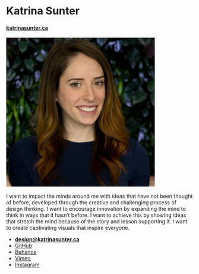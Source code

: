 # Katrina Sunter

#### [katrinasunter.ca](https://katrinasunter.ca)

![](self-pic.jpg)

 I want to impact the minds around me with ideas that have not been thought of before, developed through the creative and challenging process of design thinking. I want to encourage innovation by expanding the mind to think in ways that it hasn’t before.
 I want to achieve this by showing ideas that stretch the  mind because of the story and lesson supporting it.
 I want to create captivating visuals that inspire everyone.

 - **[design@katrinasunter.ca](mailto:design@katrinasunter.ca)**
 - [GitHub](https://github.com/kattysun8)
 - [Behance](https://www.behance.net/KatSunter)
 - [Vimeo](https://vimeo.com/kattysun8)
 - [Instagram](https://www.instagram.com/kattysun8/)

